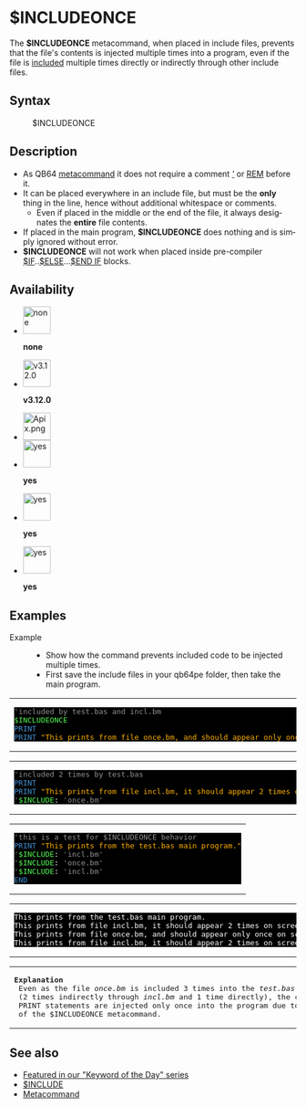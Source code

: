 <style>pre.codeide, pre.outputfixed, .outputcrt0 { background-color: #000 !important; color: #FFF !important; }</style><!DOCTYPE html>
<html class="client-nojs" dir="ltr" lang="en">
<head>
<title>$INCLUDEONCE - QB64 Phoenix Edition Wiki</title>
</head>
<body class="mediawiki ltr sitedir-ltr mw-hide-empty-elt ns-0 ns-subject page-_INCLUDEONCE rootpage-_INCLUDEONCE skin-vector action-view skin-vector-legacy vector-feature-language-in-header-enabled vector-feature-language-in-main-page-header-disabled vector-feature-language-alert-in-sidebar-disabled vector-feature-sticky-header-disabled vector-feature-sticky-header-edit-disabled vector-feature-table-of-contents-disabled vector-feature-visual-enhancement-next-disabled">
<div class="mw-body" id="content" role="main">
<a id="top"></a>
<h1 class="firstHeading mw-first-heading" id="firstHeading"><span class="mw-page-title-main">$INCLUDEONCE</span></h1>
<div class="vector-body" id="bodyContent">
<div class="mw-body-content mw-content-ltr" dir="ltr" id="mw-content-text" lang="en"><div class="mw-parser-output"><p>The <b>$INCLUDEONCE</b> metacommand, when placed in include files, prevents that the file's contents is injected multiple times into a program, even if the file is <a href="$INCLUDE" title="$INCLUDE">included</a> multiple times directly or indirectly through other include files.
</p>
<h2><span class="mw-headline" id="Syntax">Syntax</span></h2>
<dl><dd><a class="mw-selflink selflink">$INCLUDEONCE</a></dd></dl>
<p>
</p>
<h2><span class="mw-headline" id="Description">Description</span></h2>
<ul><li>As QB64 <a href="Metacommand" title="Metacommand">metacommand</a> it does not require a comment <i><a href="Apostrophe" title="Apostrophe">'</a></i> or <a href="REM" title="REM">REM</a> before it.</li>
<li>It can be placed everywhere in an include file, but must be the <b>only</b> thing in the line, hence without additional whitespace or comments.
<ul><li>Even if placed in the middle or the end of the file, it always designates the <b>entire</b> file contents.</li></ul></li>
<li>If placed in the main program, <b>$INCLUDEONCE</b> does nothing and is simply ignored without error.</li>
<li><b>$INCLUDEONCE</b> will not work when placed inside pre-compiler <a href="$IF" title="$IF">$IF</a>..<a class="mw-redirect" href="$ELSE" title="$ELSE">$ELSE</a>...<a class="mw-redirect" href="$END_IF" title="$END IF">$END IF</a> blocks.</li></ul>
<p>
</p>
<h2><span class="mw-headline" id="Availability">Availability</span></h2>
<ul class="gallery mw-gallery-nolines">
<li class="gallerybox" style="width: 53px"><div style="width: 53px">
<div class="thumb" style="width: 48px;"><div style="margin:0px auto;"><a class="image" href="File:Qb64.png" title="none"><img alt="none" decoding="async" height="48" src="/qb64wiki/images/9/91/Qb64.png" width="48"/></a></div></div>
<div class="gallerytext">
<p><b>none</b>
</p>
</div>
</div></li>
<li class="gallerybox" style="width: 53px"><div style="width: 53px">
<div class="thumb" style="width: 48px;"><div style="margin:0px auto;"><a class="image" href="File:Qbpe.png" title="v3.12.0"><img alt="v3.12.0" decoding="async" height="48" src="/qb64wiki/images/0/07/Qbpe.png" width="48"/></a></div></div>
<div class="gallerytext">
<p><b>v3.12.0</b>
</p>
</div>
</div></li>
<li class="gallerybox" style="width: 53px"><div style="width: 53px">
<div class="thumb" style="width: 48px;"><div style="margin:0px auto;"><a class="image" href="File:Apix.png"><img alt="Apix.png" decoding="async" height="48" src="/qb64wiki/images/5/5f/Apix.png" width="48"/></a></div></div>
<div class="gallerytext">
</div>
</div></li>
<li class="gallerybox" style="width: 53px"><div style="width: 53px">
<div class="thumb" style="width: 48px;"><div style="margin:0px auto;"><a class="image" href="File:Win.png" title="yes"><img alt="yes" decoding="async" height="48" src="/qb64wiki/images/2/29/Win.png" width="48"/></a></div></div>
<div class="gallerytext">
<p><b>yes</b>
</p>
</div>
</div></li>
<li class="gallerybox" style="width: 53px"><div style="width: 53px">
<div class="thumb" style="width: 48px;"><div style="margin:0px auto;"><a class="image" href="File:Lnx.png" title="yes"><img alt="yes" decoding="async" height="48" src="/qb64wiki/images/7/7a/Lnx.png" width="48"/></a></div></div>
<div class="gallerytext">
<p><b>yes</b>
</p>
</div>
</div></li>
<li class="gallerybox" style="width: 53px"><div style="width: 53px">
<div class="thumb" style="width: 48px;"><div style="margin:0px auto;"><a class="image" href="File:Osx.png" title="yes"><img alt="yes" decoding="async" height="48" src="/qb64wiki/images/2/22/Osx.png" width="48"/></a></div></div>
<div class="gallerytext">
<p><b>yes</b>
</p>
</div>
</div></li>
</ul>
<p>
</p>
<h2><span class="mw-headline" id="Examples">Examples</span></h2>
<dl><dt>Example</dt>
<dd><ul><li>Show how the command prevents included code to be injected multiple times.</li>
<li>First save the include files in your qb64pe folder, then take the main program.</li></ul></dd></dl>
<table cellpadding="15px" width="100%">
<tbody><tr>
<td><pre class="codeide"><span style="color:#919191;">'included by test.bas and incl.bm</span>
<a class="mw-selflink selflink"><span style="color:#55FF55;">$INCLUDEONCE</span></a>
<a href="PRINT" title="PRINT"><span style="color:#4593D8;">PRINT</span></a>
<a href="PRINT" title="PRINT"><span style="color:#4593D8;">PRINT</span></a> <span style="color:#FFB100;">"This prints from file once.bm, and should appear only once on screen."</span>
</pre>
</td></tr></tbody></table>
<table cellpadding="15px" width="100%">
<tbody><tr>
<td><pre class="codeide"><span style="color:#919191;">'included 2 times by test.bas</span>
<a href="PRINT" title="PRINT"><span style="color:#4593D8;">PRINT</span></a>
<a href="PRINT" title="PRINT"><span style="color:#4593D8;">PRINT</span></a> <span style="color:#FFB100;">"This prints from file incl.bm, it should appear 2 times on screen."</span>
<span style="color:#919191;">'</span><a href="$INCLUDE" title="$INCLUDE"><span style="color:#55FF55;">$INCLUDE</span></a>: <span style="color:#919191;">'once.bm'</span>
</pre>
</td></tr></tbody></table>
<table cellpadding="15px" width="100%">
<tbody><tr>
<td><pre class="codeide"><span style="color:#919191;">'this is a test for $INCLUDEONCE behavior</span>
<a href="PRINT" title="PRINT"><span style="color:#4593D8;">PRINT</span></a> <span style="color:#FFB100;">"This prints from the test.bas main program."</span>
<span style="color:#919191;">'</span><a href="$INCLUDE" title="$INCLUDE"><span style="color:#55FF55;">$INCLUDE</span></a>: <span style="color:#919191;">'incl.bm'</span>
<span style="color:#919191;">'</span><a href="$INCLUDE" title="$INCLUDE"><span style="color:#55FF55;">$INCLUDE</span></a>: <span style="color:#919191;">'once.bm'</span>
<span style="color:#919191;">'</span><a href="$INCLUDE" title="$INCLUDE"><span style="color:#55FF55;">$INCLUDE</span></a>: <span style="color:#919191;">'incl.bm'</span>
<a href="END" title="END"><span style="color:#4593D8;">END</span></a>
</pre>
</td></tr></tbody></table>
<table cellpadding="15px" width="100%">
<tbody><tr>
<td><pre class="outputcrt0">This prints from the test.bas main program.
This prints from file incl.bm, it should appear 2 times on screen.
This prints from file once.bm, and should appear only once on screen.
This prints from file incl.bm, it should appear 2 times on screen.
</pre>
</td></tr></tbody></table>
<table cellpadding="15px" width="100%">
<tbody><tr>
<td><pre class="outputplain"><b>Explanation</b>
 Even as the file <i>once.bm</i> is included 3 times into the <i>test.bas</i> program
 (2 times indirectly through <i>incl.bm</i> and 1 time directly), the contained
 PRINT statements are injected only once into the program due to the use
 of the $INCLUDEONCE metacommand.
</pre>
</td></tr></tbody></table>
<p>
</p>
<h2><span class="mw-headline" id="See_also">See also</span></h2>
<ul><li><a class="external text" href="https://qb64phoenix.com/forum/showthread.php?tid=2685" rel="nofollow">Featured in our "Keyword of the Day" series</a></li>
<li><a href="$INCLUDE" title="$INCLUDE">$INCLUDE</a></li>
<li><a href="Metacommand" title="Metacommand">Metacommand</a></li></ul>
<p>
</p>
<!-- 
NewPP limit report
Cached time: 20240715062557
Cache expiry: 86400
Reduced expiry: false
Complications: [show‐toc]
CPU time usage: 0.083 seconds
Real time usage: 0.113 seconds
Preprocessor visited node count: 297/1000000
Post‐expand include size: 2940/2097152 bytes
Template argument size: 876/2097152 bytes
Highest expansion depth: 4/100
Expensive parser function count: 0/100
Unstrip recursion depth: 0/20
Unstrip post‐expand size: 2698/5000000 bytes
-->
<!--
Transclusion expansion time report (%,ms,calls,template)
100.00%   86.358      1 -total
  7.74%    6.685      1 Template:PageAvailability
  6.38%    5.510      1 Template:PageDescription
  4.81%    4.154     18 Template:Text
  3.91%    3.374      1 Template:PageSyntax
  3.89%    3.363      1 Template:PageExamples
  3.56%    3.077      3 Template:CodeEnd
  3.47%    2.998      6 Template:Cl
  3.32%    2.867      5 Template:Cm
  3.31%    2.856      1 Template:OutputStart
-->
<!-- Saved in parser cache with key qb64pnix_mw19894-mwmb_:pcache:idhash:1229-0!canonical and timestamp 20240715062557 and revision id 8947.
 -->
</div>
</div>
</div>
</div>
</body>
</html>